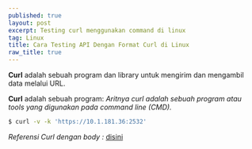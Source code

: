 ```yaml
---
published: true
layout: post
excerpt: Testing curl menggunakan command di linux
tag: Linux
title: Cara Testing API Dengan Format Curl di Linux
raw_title: true
---
```

**Curl** adalah sebuah program dan library untuk mengirim dan mengambil data melalui URL.

**Curl** adalah sebuah program: *Aritnya curl adalah sebuah program atau tools yang digunakan pada command line (CMD).*

```sh
$ curl -v -k 'https://10.1.181.36:2532'
```
*Referensi Curl dengan body :* <a href="https://curlbuilder.com/" 				
     title="openssl">disini</a>
